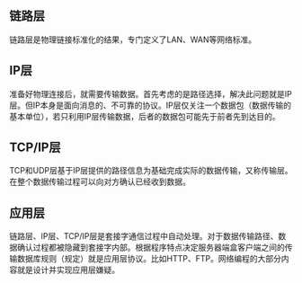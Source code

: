 ## 链路层

链路层是物理链接标准化的结果，专门定义了LAN、WAN等网络标准。

## IP层

准备好物理连接后，就需要传输数据。首先考虑的是路径选择，解决此问题就是IP层。但IP本身是面向消息的、不可靠的协议。IP层仅关注一个数据包（数据传输的基本单位），若只利用IP层传输数据，后者的数据包可能先于前者先到达目的。

## TCP/IP层

TCP和UDP层基于IP层提供的路径信息为基础完成实际的数据传输，又称传输层。在整个数据传输过程可以向对方确认已经收到数据。

## 应用层

链路层、IP层、TCP/IP层是套接字通信过程中自动处理。对于数据传输路径、数据确认过程都被隐藏到套接字内部。根据程序特点决定服务器端盒客户端之间的传输数据库规则（规定）就是应用层协议。比如HTTP、FTP。网络编程的大部分内容就是设计并实现应用层嫌疑。